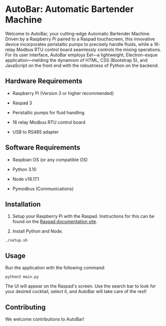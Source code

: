 # AutoBar: Automatic Bartender Machine

Welcome to AutoBar, your cutting-edge Automatic Bartender Machine. Driven by a Raspberry Pi paired to a Raspad touchscreen, this innovative device incorporates peristaltic pumps to precisely handle fluids, while a 16-relay Modbus RTU control board seamlessly controls the mixing operations. For its user interface, AutoBar employs Eel—a lightweight, Electron-esque application—melding the dynamism of HTML, CSS (Bootstrap 5), and JavaScript on the front end with the robustness of Python on the backend.

## Hardware Requirements

- Raspberry Pi (Version 3 or higher recommended)

- Raspad 3

- Peristaltic pumps for fluid handling

- 16 relay Modbus RTU control board

- USB to RS485 adapter

## Software Requirements

- Raspbian OS (or any compatible OS)

- Python 3.10

- Node v18.17.1

- Pymodbus (Communications)

## Installation

1. Setup your Raspberry Pi with the Raspad. Instructions for this can be found on the [Raspad documentation site](https://www.raspad.com/).

2. Install Python and Node.

```
./setup.sh
```

## Usage

Run the application with the following command:

```
python3 main.py
```

The UI will appear on the Raspad's screen. Use the search bar to look for your desired cocktail, select it, and AutoBar will take care of the rest!

## Contributing

We welcome contributions to AutoBar!
